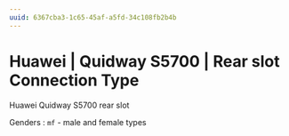 ```yaml
---
uuid: 6367cba3-1c65-45af-a5fd-34c108fb2b4b
---
```

# Huawei | Quidway S5700 | Rear slot Connection Type

Huawei Quidway S5700 rear slot

Genders
: `mf` - male and female types
